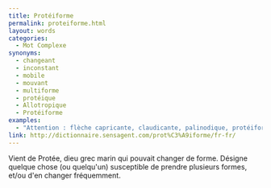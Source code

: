 ```yaml
---
title: Protéiforme
permalink: proteiforme.html
layout: words
categories:
  - Mot Complexe
synonyms:
  - changeant
  - inconstant
  - mobile
  - mouvant
  - multiforme
  - protéique
  - Allotropique
  - Protéiforme
examples:
  - "Attention : flèche capricante, claudicante, palinodique, protéiforme [interrupteur ON/OFF simulant le goître du prof. en cas de débordement dans l'assistance]"
link: http://dictionnaire.sensagent.com/prot%C3%A9iforme/fr-fr/
---
```


Vient de Protée, dieu grec marin qui pouvait changer de forme. Désigne quelque chose (ou quelqu'un) susceptible de prendre plusieurs formes, et/ou d'en changer fréquemment.
